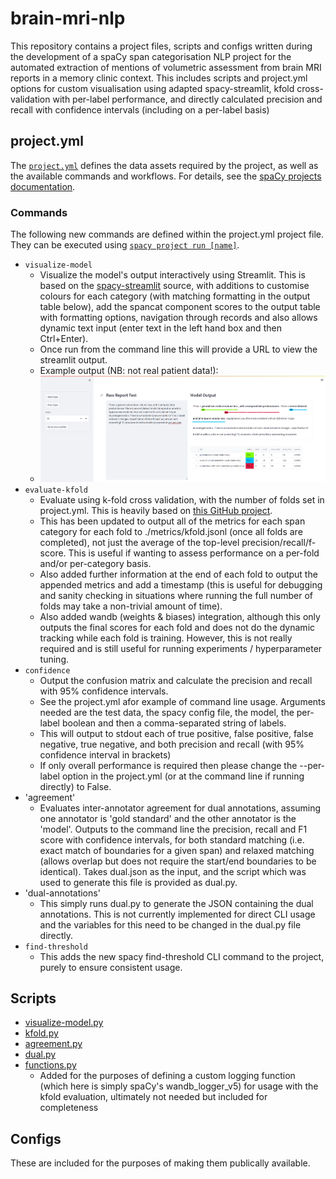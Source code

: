 # brain-mri-nlp
This repository contains a project files, scripts and configs written during the development of a spaCy span categorisation NLP project for the automated extraction of mentions of volumetric assessment from brain MRI reports in a memory clinic context.
This includes scripts and project.yml options for custom visualisation using adapted spacy-streamlit, kfold cross-validation with per-label performance, and directly calculated precision and recall with confidence intervals (including on a per-label basis)

## project.yml

The [`project.yml`](project.yml) defines the data assets required by the project, as well as the available commands and workflows. For details, see the [spaCy projects documentation](https://spacy.io/usage/projects).

### Commands

The following new commands are defined within the project.yml project file. They can be executed using [`spacy project run [name]`](https://spacy.io/api/cli#project-run).

- `visualize-model`
  - Visualize the model's output interactively using Streamlit. This is based on the [spacy-streamlit](https://github.com/explosion/spacy-streamlit) source, with additions to customise colours for each category (with matching formatting in the output table below), add the spancat component scores to the output table with formatting options, navigation through records and also allows dynamic text input (enter text in the left hand box and then Ctrl+Enter).
  - Once run from the command line this will provide a URL to view the streamlit output.
  - Example output (NB: not real patient data!):
  - ![streamlit screenshot](streamlit_output.PNG)
- `evaluate-kfold`
  - Evaluate using k-fold cross validation, with the number of folds set in project.yml. This is heavily based on [this GitHub project](https://github.com/ljvmiranda921/ud-tagalog-spacy).
  - This has been updated to output all of the metrics for each span category for each fold to ./metrics/kfold.jsonl (once all folds are completed), not just the average of the top-level precision/recall/f-score. This is useful if wanting to assess performance on a per-fold and/or per-category basis.
  - Also added further information at the end of each fold to output the appended metrics and add a timestamp (this is useful for debugging and sanity checking in situations where running the full number of folds may take a non-trivial amount of time).
  - Also added wandb (weights & biases) integration, although this only outputs the final scores for each fold and does not do the dynamic tracking while each fold is training. However, this is not really required and is still useful for running experiments / hyperparameter tuning.
- `confidence`
  - Output the confusion matrix and calculate the precision and recall with 95% confidence intervals.
  - See the project.yml afor example of command line usage. Arguments needed are the test data, the spacy config file, the model, the per-label boolean and then a comma-separated string of labels.
  - This will output to stdout each of true positive, false positive, false negative, true negative, and both precision and recall (with 95% confidence interval in brackets) 
  - If only overall performance is required then please change the --per-label option in the project.yml (or at the command line if running directly) to False.
- 'agreement'
  - Evaluates inter-annotator agreement for dual annotations, assuming one annotator is 'gold standard' and the other annotator is the 'model'. Outputs to the command line the precision, recall and F1 score with confidence intervals, for both standard matching (i.e. exact match of boundaries for a given span) and relaxed matching (allows overlap but does not require the start/end boundaries to be identical). Takes dual.json as the input, and the script which was used to generate this file is provided as dual.py.
- 'dual-annotations'
  - This simply runs dual.py to generate the JSON containing the dual annotations. This is not currently implemented for direct CLI usage and the variables for this need to be changed in the dual.py file directly.
- `find-threshold`
  - This adds the new spacy find-threshold CLI command to the project, purely to ensure consistent usage.
  
## Scripts

- [visualize-model.py](/scripts/visualize-model.py)
- [kfold.py](/scripts/kfold.py)
- [agreement.py](/scripts/agreement.py)
- [dual.py](/scripts/dual.py)
- [functions.py](/scripts/functions.py)
  - Added for the purposes of defining a custom logging function (which here is simply spaCy's wandb_logger_v5) for usage with the kfold evaluation, ultimately not needed but included for completeness

## Configs
These are included for the purposes of making them publically available.

